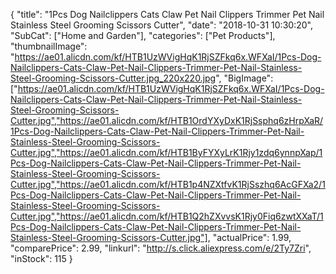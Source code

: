{
	"title": "1Pcs Dog Nailclippers Cats Claw Pet Nail Clippers Trimmer Pet Nail Stainless Steel Grooming Scissors Cutter",
	"date": "2018-10-31 10:30:20",
	"SubCat": ["Home and Garden"],
	"categories": ["Pet Products"],
	"thumbnailImage": "https://ae01.alicdn.com/kf/HTB1UzWVigHqK1RjSZFkq6x.WFXaI/1Pcs-Dog-Nailclippers-Cats-Claw-Pet-Nail-Clippers-Trimmer-Pet-Nail-Stainless-Steel-Grooming-Scissors-Cutter.jpg_220x220.jpg",
	"BigImage": ["https://ae01.alicdn.com/kf/HTB1UzWVigHqK1RjSZFkq6x.WFXaI/1Pcs-Dog-Nailclippers-Cats-Claw-Pet-Nail-Clippers-Trimmer-Pet-Nail-Stainless-Steel-Grooming-Scissors-Cutter.jpg","https://ae01.alicdn.com/kf/HTB1OrdYXyDxK1RjSsphq6zHrpXaR/1Pcs-Dog-Nailclippers-Cats-Claw-Pet-Nail-Clippers-Trimmer-Pet-Nail-Stainless-Steel-Grooming-Scissors-Cutter.jpg","https://ae01.alicdn.com/kf/HTB1ByFYXyLrK1Rjy1zdq6ynnpXap/1Pcs-Dog-Nailclippers-Cats-Claw-Pet-Nail-Clippers-Trimmer-Pet-Nail-Stainless-Steel-Grooming-Scissors-Cutter.jpg","https://ae01.alicdn.com/kf/HTB1p4NZXtfvK1RjSszhq6AcGFXa2/1Pcs-Dog-Nailclippers-Cats-Claw-Pet-Nail-Clippers-Trimmer-Pet-Nail-Stainless-Steel-Grooming-Scissors-Cutter.jpg","https://ae01.alicdn.com/kf/HTB1Q2hZXvvsK1Rjy0Fiq6zwtXXaT/1Pcs-Dog-Nailclippers-Cats-Claw-Pet-Nail-Clippers-Trimmer-Pet-Nail-Stainless-Steel-Grooming-Scissors-Cutter.jpg"],
	"actualPrice": 1.99,
	"comparePrice": 2.99,
	"linkurl": "http://s.click.aliexpress.com/e/2Ty7Zri",
	"inStock": 115
}

